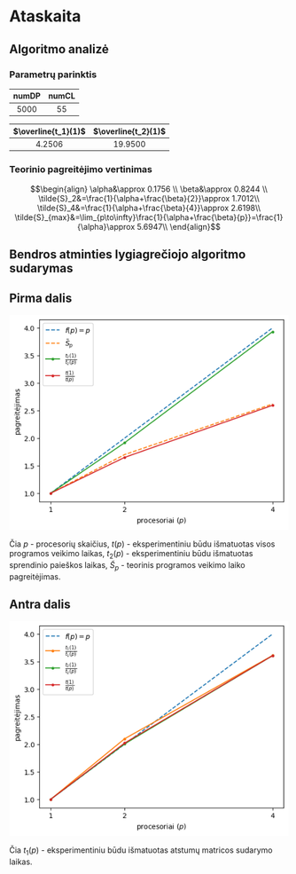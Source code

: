 # Ataskaita

## Algoritmo analizė

### Parametrų parinktis

| numDP | numCL |
| :---: | :---: |
| 5000  |  55   |

| $\overline{t_1}(1)$ | $\overline{t_2}(1)$ |
| :------------: | :------------: |
|     4.2506     |    19.9500     |

### Teorinio pagreitėjimo vertinimas

```math
\begin{align}
\alpha&\approx 0.1756 \\
\beta&\approx 0.8244 \\
\tilde{S}_2&=\frac{1}{\alpha+\frac{\beta}{2}}\approx 1.7012\\
\tilde{S}_4&=\frac{1}{\alpha+\frac{\beta}{4}}\approx 2.6198\\
\tilde{S}_{max}&=\lim_{p\to\infty}\frac{1}{\alpha+\frac{\beta}{p}}=\frac{1}{\alpha}\approx 5.6947\\
\end{align}
```

## Bendros atminties lygiagrečiojo algoritmo sudarymas

## Pirma dalis

![Plot 1](./plot-1.png)

Čia $p$ - procesorių skaičius, $t(p)$ - eksperimentiniu būdu išmatuotas visos programos veikimo laikas, $t_2(p)$ - eksperimentiniu būdu išmatuotas sprendinio paieškos laikas, $\tilde{S}_p$ - teorinis programos veikimo laiko pagreitėjimas.

## Antra dalis

![Plot 2](./plot-2.png)

Čia $t_1(p)$ - eksperimentiniu būdu išmatuotas atstumų matricos sudarymo laikas.
